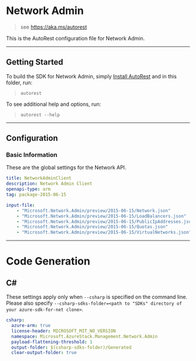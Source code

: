 # Network Admin

> see https://aka.ms/autorest

This is the AutoRest configuration file for Network Admin.

---
## Getting Started
To build the SDK for Network Admin, simply [Install AutoRest](https://aka.ms/autorest/install) and in this folder, run:

> `autorest`

To see additional help and options, run:

> `autorest --help`
---

## Configuration

### Basic Information
These are the global settings for the Network API.

``` yaml
title: NetworkAdminClient
description: Network Admin Client
openapi-type: arm
tag: package-2015-06-15
```

``` yaml
input-file:
    - "Microsoft.Network.Admin/preview/2015-06-15/Network.json"
    - "Microsoft.Network.Admin/preview/2015-06-15/LoadBalancers.json"
    - "Microsoft.Network.Admin/preview/2015-06-15/PublicIpAddresses.json"
    - "Microsoft.Network.Admin/preview/2015-06-15/Quotas.json"
    - "Microsoft.Network.Admin/preview/2015-06-15/VirtualNetworks.json"
```

---
# Code Generation

## C#

These settings apply only when `--csharp` is specified on the command line.
Please also specify `--csharp-sdks-folder=<path to "SDKs" directory of your azure-sdk-for-net clone>`.

``` yaml $(csharp)
csharp:
  azure-arm: true
  license-header: MICROSOFT_MIT_NO_VERSION
  namespace: Microsoft.AzureStack.Management.Network.Admin
  payload-flattening-threshold: 1
  output-folder: $(csharp-sdks-folder)/Generated
  clear-output-folder: true
```
